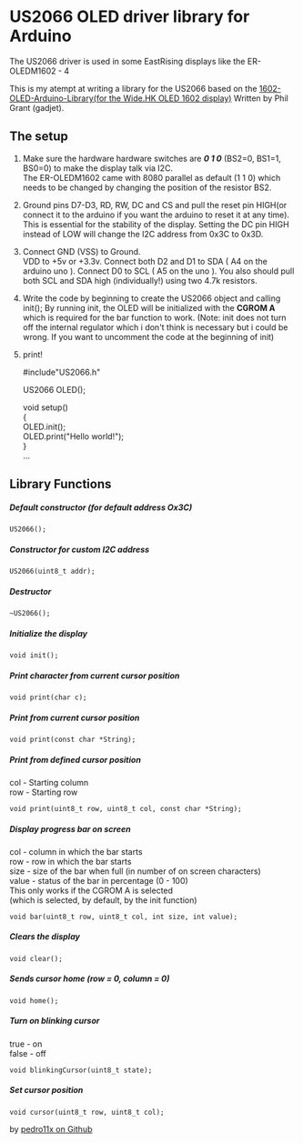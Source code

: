 US2066 OLED driver library for Arduino
=========================
The US2066 driver is used in some EastRising displays like the ER-OLEDM1602 - 4

This is my atempt at writing a library for the US2066 based on the [1602-OLED-Arduino-Library(for the Wide.HK OLED 1602 display)](https://github.com/gadjet/1602-OLED-Arduino-Library) Written by Phil Grant (gadjet).

## The setup
1. Make sure the hardware hardware switches are ***0 1 0*** (BS2=0, BS1=1, BS0=0) to make the display talk via I2C.  
The ER-OLEDM1602 came with 8080 parallel as default (1 1 0) which needs to be changed by changing the position of the resistor BS2.

2. Ground pins D7-D3, RD, RW, DC and CS and pull the reset pin HIGH(or connect it to the arduino if you want the arduino to reset it at any time).
This is essential for the stability of the display.
Setting the DC pin HIGH instead of LOW will change the I2C address from 0x3C to 0x3D.

3. Connect GND (VSS) to Ground.  
VDD to +5v or +3.3v.
Connect both D2 and D1 to SDA ( A4 on the arduino uno ).
Connect D0 to SCL ( A5 on the uno  ).
You also should pull both SCL and SDA high (individually!) using two 4.7k resistors.

4. Write the code by beginning to create the US2066 object and calling init();
By running init, the OLED will be initialized with the **CGROM A** which is required for the bar function to work.
(Note: init does not turn off the internal regulator which i don't think is necessary but i could be wrong. If you want to uncomment the code at the beginning of init)

5. print!  

  
    #include"US2066.h"

    US2066 OLED();

    void setup()  
    {  
      OLED.init();  
      OLED.print("Hello world!");  
    }  
    ...

## Library Functions
##### Default constructor (for default address Ox3C)  

    US2066();

##### Constructor for custom I2C address  

    US2066(uint8_t addr);

##### Destructor  

    ~US2066();

##### Initialize the display  

    void init();

##### Print character from current cursor position  

    void print(char c);

##### Print from current cursor position  

    void print(const char *String);

##### Print from defined cursor position  
  col - Starting column  
  row - Starting row  

    void print(uint8_t row, uint8_t col, const char *String);

##### Display progress bar on screen  
  col - column in which the bar starts  
  row - row in which the bar starts  
  size - size of the bar when full (in number of on screen characters)  
  value - status of the bar in percentage (0 - 100)  
  This only works if the CGROM A is selected  
  (which is selected, by default, by the init function)

    void bar(uint8_t row, uint8_t col, int size, int value);  

##### Clears the display  

    void clear();

##### Sends cursor home (row = 0, column = 0)  

    void home();

##### Turn on blinking cursor  
  true   - on  
  false  - off  

    void blinkingCursor(uint8_t state);

##### Set cursor position  

    void cursor(uint8_t row, uint8_t col);
  
by [pedro11x on Github](https://github.com/pedro11x/Arduino-US2066-OLED)
